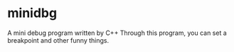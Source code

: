 # minidbg
A mini debug program written by C++
Through this program, you can set a breakpoint and other funny things.
